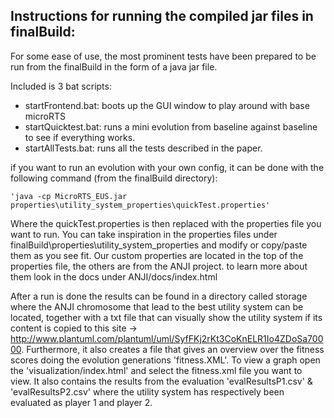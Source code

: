 ## Instructions for running the compiled jar files in finalBuild:
For some ease of use, the most prominent tests have been prepared to be run from the finalBuild in the form of a java jar file.

Included is 3 bat scripts:

- startFrontend.bat: boots up the GUI window to play around with base microRTS
- startQuicktest.bat: runs a mini evolution from baseline against baseline to see if everything works.
- startAllTests.bat: runs all the tests described in the paper.

if you want to run an evolution with your own config, it can be done with the following command (from the finalBuild directory):

    'java -cp MicroRTS_EUS.jar properties\utility_system_properties\quickTest.properties'

Where the quickTest.properties is then replaced with the properties file you want to run.
You can take inspiration in the properties files under finalBuild\properties\utility_system_properties and modify or copy/paste them as you see fit.
Our custom properties are located in the top of the properties file, the others are from the ANJI project.
to learn more about them look in the docs under ANJI/docs/index.html

After a run is done the results can be found in a directory called storage where the ANJI chromosome that lead to the best utility system can be located,
together with a txt file that can visually show the utility system if its content is copied to this site -> http://www.plantuml.com/plantuml/uml/SyfFKj2rKt3CoKnELR1Io4ZDoSa70000.
Furthermore, it also creates a file that gives an overview over the fitness scores doing the evolution generations 'fitness.XML'. To view a graph open the 'visualization/index.html'
and select the fitness.xml file you want to view.
It also contains the results from the evaluation 'evalResultsP1.csv' & 'evalResultsP2.csv'
where the utility system has respectively been evaluated as player 1 and player 2.
